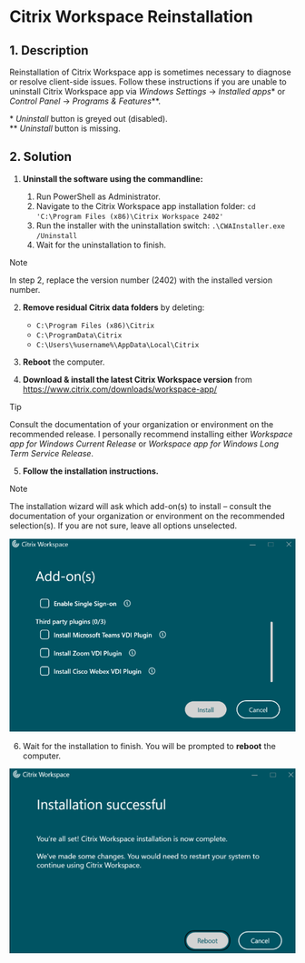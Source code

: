 # Citrix Workspace Reinstallation

## 1. Description

Reinstallation of Citrix Workspace app is sometimes necessary to diagnose or resolve client-side issues. Follow these instructions if you are unable to uninstall Citrix Workspace app via *Windows Settings* -> *Installed apps*\* or *Control Panel* -> *Programs & Features*\**.

\* *Uninstall* button is greyed out (disabled).  
\** *Uninstall* button is missing.

## 2. Solution

1. **Uninstall the software using the commandline:**

    1. Run PowerShell as Administrator.
    2. Navigate to the Citrix Workspace app installation folder: `cd 'C:\Program Files (x86)\Citrix Workspace 2402'`
    3. Run the installer with the uninstallation switch: `.\CWAInstaller.exe /Uninstall`
    4. Wait for the uninstallation to finish.

> [!NOTE]
> In step 2, replace the version number (2402) with the installed version number.

2. **Remove residual Citrix data folders** by deleting:

    - `C:\Program Files (x86)\Citrix`
    - `C:\ProgramData\Citrix`
    - `C:\Users\%username%\AppData\Local\Citrix`

3. **Reboot** the computer.

4. **Download & install the latest Citrix Workspace version** from https://www.citrix.com/downloads/workspace-app/

> [!TIP]
> Consult the documentation of your organization or environment on the recommended release. I personally recommend installing either *Workspace app for Windows Current Release* or *Workspace app for Windows Long Term Service Release*.

5. **Follow the installation instructions.**

> [!NOTE]
> The installation wizard will ask which add-on(s) to install – consult the documentation of your organization or environment on the recommended selection(s). If you are not sure, leave all options unselected.

![Citrix Workspace app installation add-ons selection](./Assets/citrix-workspace-app-add-ons.png)

6. Wait for the installation to finish. You will be prompted to **reboot** the computer.

![Citrix Workspace app successful installation](./Assets/citrix-workspace-app-successful-installation.png)

